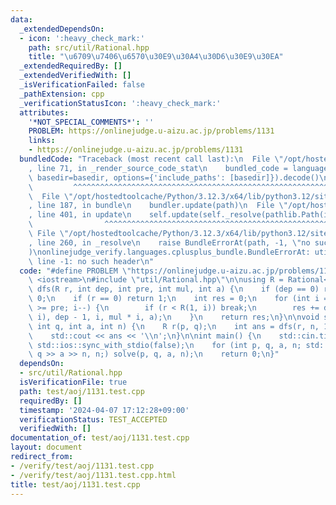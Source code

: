 ```yaml
---
data:
  _extendedDependsOn:
  - icon: ':heavy_check_mark:'
    path: src/util/Rational.hpp
    title: "\u6709\u7406\u6570\u30E9\u30A4\u30D6\u30E9\u30EA"
  _extendedRequiredBy: []
  _extendedVerifiedWith: []
  _isVerificationFailed: false
  _pathExtension: cpp
  _verificationStatusIcon: ':heavy_check_mark:'
  attributes:
    '*NOT_SPECIAL_COMMENTS*': ''
    PROBLEM: https://onlinejudge.u-aizu.ac.jp/problems/1131
    links:
    - https://onlinejudge.u-aizu.ac.jp/problems/1131
  bundledCode: "Traceback (most recent call last):\n  File \"/opt/hostedtoolcache/Python/3.12.3/x64/lib/python3.12/site-packages/onlinejudge_verify/documentation/build.py\"\
    , line 71, in _render_source_code_stat\n    bundled_code = language.bundle(stat.path,\
    \ basedir=basedir, options={'include_paths': [basedir]}).decode()\n          \
    \         ^^^^^^^^^^^^^^^^^^^^^^^^^^^^^^^^^^^^^^^^^^^^^^^^^^^^^^^^^^^^^^^^^^^^^^^^^^^^^^^^^\n\
    \  File \"/opt/hostedtoolcache/Python/3.12.3/x64/lib/python3.12/site-packages/onlinejudge_verify/languages/cplusplus.py\"\
    , line 187, in bundle\n    bundler.update(path)\n  File \"/opt/hostedtoolcache/Python/3.12.3/x64/lib/python3.12/site-packages/onlinejudge_verify/languages/cplusplus_bundle.py\"\
    , line 401, in update\n    self.update(self._resolve(pathlib.Path(included), included_from=path))\n\
    \                ^^^^^^^^^^^^^^^^^^^^^^^^^^^^^^^^^^^^^^^^^^^^^^^^^^^^^^^^^\n \
    \ File \"/opt/hostedtoolcache/Python/3.12.3/x64/lib/python3.12/site-packages/onlinejudge_verify/languages/cplusplus_bundle.py\"\
    , line 260, in _resolve\n    raise BundleErrorAt(path, -1, \"no such header\"\
    )\nonlinejudge_verify.languages.cplusplus_bundle.BundleErrorAt: util/Rational.hpp:\
    \ line -1: no such header\n"
  code: "#define PROBLEM \"https://onlinejudge.u-aizu.ac.jp/problems/1131\"\n\n#include\
    \ <iostream>\n#include \"util/Rational.hpp\"\n\nusing R = Rational<int>;\n\nint\
    \ dfs(R r, int dep, int pre, int mul, int a) {\n    if (dep == 0) return r ==\
    \ 0;\n    if (r == 0) return 1;\n    int res = 0;\n    for (int i = a / mul; i\
    \ >= pre; i--) {\n        if (r < R(1, i)) break;\n        res += dfs(r - R(1,\
    \ i), dep - 1, i, mul * i, a);\n    }\n    return res;\n}\n\nvoid solve(int p,\
    \ int q, int a, int n) {\n    R r(p, q);\n    int ans = dfs(r, n, 1, 1, a);\n\
    \    std::cout << ans << '\\n';\n}\n\nint main() {\n    std::cin.tie(0);\n   \
    \ std::ios::sync_with_stdio(false);\n    for (int p, q, a, n; std::cin >> p >>\
    \ q >> a >> n, n;) solve(p, q, a, n);\n    return 0;\n}"
  dependsOn:
  - src/util/Rational.hpp
  isVerificationFile: true
  path: test/aoj/1131.test.cpp
  requiredBy: []
  timestamp: '2024-04-07 17:12:28+09:00'
  verificationStatus: TEST_ACCEPTED
  verifiedWith: []
documentation_of: test/aoj/1131.test.cpp
layout: document
redirect_from:
- /verify/test/aoj/1131.test.cpp
- /verify/test/aoj/1131.test.cpp.html
title: test/aoj/1131.test.cpp
---
```

